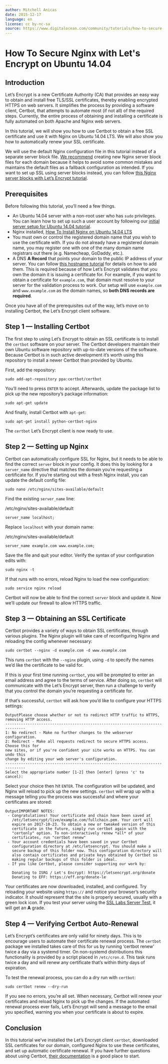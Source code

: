 ```yaml
---
author: Mitchell Anicas
date: 2015-12-17
language: en
license: cc by-nc-sa
source: https://www.digitalocean.com/community/tutorials/how-to-secure-nginx-with-let-s-encrypt-on-ubuntu-14-04
---
```


# How To Secure Nginx with Let's Encrypt on Ubuntu 14.04

## Introduction

Let’s Encrypt is a new Certificate Authority (CA) that provides an easy way to obtain and install free TLS/SSL certificates, thereby enabling encrypted HTTPS on web servers. It simplifies the process by providing a software client, Certbot, that attempts to automate most (if not all) of the required steps. Currently, the entire process of obtaining and installing a certificate is fully automated on both Apache and Nginx web servers.

In this tutorial, we will show you how to use Certbot to obtain a free SSL certificate and use it with Nginx on Ubuntu 14.04 LTS. We will also show you how to automatically renew your SSL certificate.

We will use the default Nginx configuration file in this tutorial instead of a separate server block file. [We recommend](technical-recommendations-and-best-practices-for-digitalocean-s-tutorials#web-servers) creating new Nginx server block files for each domain because it helps to avoid some common mistakes and maintains the default files as a fallback configuration as intended. If you want to set up SSL using server blocks instead, you can follow [this Nginx server blocks with Let’s Encrypt tutorial](how-to-set-up-let-s-encrypt-with-nginx-server-blocks-on-ubuntu-16-04).

## Prerequisites

Before following this tutorial, you’ll need a few things.

- An Ubuntu 14.04 server with a non-root user who has `sudo` privileges. You can learn how to set up such a user account by following our [initial server setup for Ubuntu 14.04 tutorial](https://www.digitalocean.com/community/articles/initial-server-setup-with-ubuntu-14-04).
- Nginx installed, [How To Install Nginx on Ubuntu 14.04 LTS](how-to-install-nginx-on-ubuntu-14-04-lts)
- You must own or control the registered domain name that you wish to use the certificate with. If you do not already have a registered domain name, you may register one with one of the many domain name registrars out there (e.g. Namecheap, GoDaddy, etc.).
- A DNS **A Record** that points your domain to the public IP address of your server. You can follow [this hostname tutorial](how-to-set-up-a-host-name-with-digitalocean) for details on how to add them. This is required because of how Let’s Encrypt validates that you own the domain it is issuing a certificate for. For example, if you want to obtain a certificate for `example.com`, that domain must resolve to your server for the validation process to work. Our setup will use `example.com` and `www.example.com` as the domain names, so **both DNS records are required**.

Once you have all of the prerequisites out of the way, let’s move on to installing Certbot, the Let’s Encrypt client software.

## Step 1 — Installing Certbot

The first step to using Let’s Encrypt to obtain an SSL certificate is to install the `certbot` software on your server. The Certbot developers maintain their own Ubuntu software repository with up-to-date versions of the software. Because Certbot is in such active development it’s worth using this repository to install a newer Certbot than provided by Ubuntu.

First, add the repository:

    sudo add-apt-repository ppa:certbot/certbot

You’ll need to press `ENTER` to accept. Afterwards, update the package list to pick up the new repository’s package information:

    sudo apt-get update

And finally, install Certbot with `apt-get`:

    sudo apt-get install python-certbot-nginx

The `certbot` Let’s Encrypt client is now ready to use.

## Step 2 — Setting up Nginx

Certbot can automatically configure SSL for Nginx, but it needs to be able to find the correct `server` block in your config. It does this by looking for a `server_name` directive that matches the domain you’re requesting a certificate for. If you’re starting out with a fresh Nginx install, you can update the default config file:

    sudo nano /etc/nginx/sites-available/default

Find the existing `server_name` line:

/etc/nginx/sites-available/default

    server_name localhost;

Replace `localhost` with your domain name:

/etc/nginx/sites-available/default

    server_name example.com www.example.com;

Save the file and quit your editor. Verify the syntax of your configuration edits with:

    sudo nginx -t

If that runs with no errors, reload Nginx to load the new configuration:

    sudo service nginx reload

Certbot will now be able to find the correct `server` block and update it. Now we’ll update our firewall to allow HTTPS traffic.

## Step 3 — Obtaining an SSL Certificate

Certbot provides a variety of ways to obtain SSL certificates, through various plugins. The Nginx plugin will take care of reconfiguring Nginx and reloading the config whenever necessary:

    sudo certbot --nginx -d example.com -d www.example.com

This runs `certbot` with the `--nginx` plugin, using `-d` to specify the names we’d like the certificate to be valid for.

If this is your first time running `certbot`, you will be prompted to enter an email address and agree to the terms of service. After doing so, `certbot` will communicate with the Let’s Encrypt server, then run a challenge to verify that you control the domain you’re requesting a certificate for.

If that’s successful, `certbot` will ask how you’d like to configure your HTTPS settings:

    OutputPlease choose whether or not to redirect HTTP traffic to HTTPS, removing HTTP access.
    -------------------------------------------------------------------------------
    1: No redirect - Make no further changes to the webserver configuration.
    2: Redirect - Make all requests redirect to secure HTTPS access. Choose this for
    new sites, or if you're confident your site works on HTTPS. You can undo this
    change by editing your web server's configuration.
    -------------------------------------------------------------------------------
    Select the appropriate number [1-2] then [enter] (press 'c' to cancel):

Select your choice then hit `ENTER`. The configuration will be updated, and Nginx will reload to pick up the new settings. `certbot` will wrap up with a message telling you the process was successful and where your certificates are stored:

    OutputIMPORTANT NOTES:
     - Congratulations! Your certificate and chain have been saved at
       /etc/letsencrypt/live/example.com/fullchain.pem. Your cert will
       expire on 2017-10-23. To obtain a new or tweaked version of this
       certificate in the future, simply run certbot again with the
       "certonly" option. To non-interactively renew *all* of your
       certificates, run "certbot renew"
     - Your account credentials have been saved in your Certbot
       configuration directory at /etc/letsencrypt. You should make a
       secure backup of this folder now. This configuration directory will
       also contain certificates and private keys obtained by Certbot so
       making regular backups of this folder is ideal.
     - If you like Certbot, please consider supporting our work by:
    
       Donating to ISRG / Let's Encrypt: https://letsencrypt.org/donate
       Donating to EFF: https://eff.org/donate-le

Your certificates are now downloaded, installed, and configured. Try reloading your website using `https://` and notice your browser’s security indicator. It should represent that the site is properly secured, usually with a green lock icon. If you test your server using the [SSL Labs Server Test](https://www.ssllabs.com/ssltest/), it will get an **A** grade.

## Step 4 — Verifying Certbot Auto-Renewal

Let’s Encrypt’s certificates are only valid for ninety days. This is to encourage users to automate their certificate renewal process. The `certbot` package we installed takes care of this for us by running ‘certbot renew’ twice a day via a systemd timer. On non-systemd distributions this functionality is provided by a script placed in `/etc/cron.d`. This task runs twice a day and will renew any certificate that’s within thirty days of expiration.

To test the renewal process, you can do a dry run with `certbot`:

    sudo certbot renew --dry-run

If you see no errors, you’re all set. When necessary, Certbot will renew your certificates and reload Nginx to pick up the changes. If the automated renewal process ever fails, Let’s Encrypt will send a message to the email you specified, warning you when your certificate is about to expire.

## Conclusion

In this tutorial we’ve installed the Let’s Encrypt client `certbot`, downloaded SSL certificates for our domain, configured Nginx to use these certificates, and set up automatic certificate renewal. If you have further questions about using Certbot, [their documentation](https://certbot.eff.org/docs/) is a good place to start.
